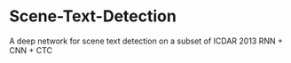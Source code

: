 # Scene-Text-Detection
A deep network for scene text detection on a subset of ICDAR 2013
RNN + CNN + CTC

